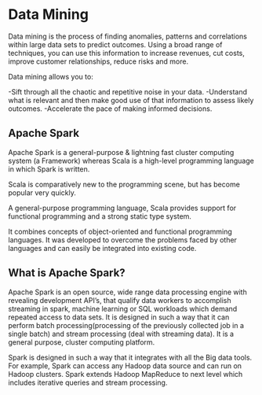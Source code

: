 # Data Mining
Data mining is the process of finding anomalies, patterns and correlations within large data sets to predict outcomes. Using a broad range of techniques, you can use this information to increase revenues, cut costs, improve customer relationships, reduce risks and more.

Data mining allows you to:

-Sift through all the chaotic and repetitive noise in your data.
-Understand what is relevant and then make good use of that information to assess likely outcomes.
-Accelerate the pace of making informed decisions.

## Apache Spark
 Apache Spark is a general-purpose & lightning fast cluster computing system (a Framework) whereas Scala is a high-level programming language in which Spark is written.
 
 Scala is comparatively new to the programming scene, but has become popular very quickly. 
 
 A general-purpose programming language, Scala provides support for functional programming and a strong static type system.

It combines concepts of object-oriented and functional programming languages. It was developed to overcome the problems faced by other languages and can easily be integrated into existing code.

## What is Apache Spark?
Apache Spark is an open source, wide range data processing engine with revealing development API’s, that qualify data workers to accomplish streaming in spark, machine learning or SQL workloads which demand repeated access to data sets. It is designed in such a way that it can perform batch processing(processing of the previously collected job in a single batch) and stream processing (deal with streaming data). It is a general purpose, cluster computing platform.

Spark is designed in such a way that it integrates with all the Big data tools. For example, Spark can access any Hadoop data source and can run on Hadoop clusters. Spark extends Hadoop MapReduce to next level which includes iterative queries and stream processing.
